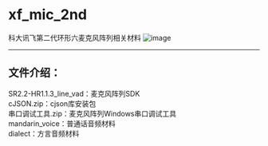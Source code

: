 # xf_mic_2nd
科大讯飞第二代环形六麦克风阵列相关材料
![image](https://github.com/RoseBrother/xf_mic_2nd/assets/64388189/e9c26b8e-31e7-426c-b092-49f42e94fb19)


*********************************************************************
## 文件介绍：
SR2.2-HR1.1.3_line_vad：麦克风阵列SDK  
cJSON.zip：cjson库安装包   
串口调试工具.zip：麦克风阵列Windows串口调试工具   
mandarin_voice：普通话音频材料   
dialect：方言音频材料
